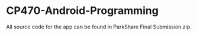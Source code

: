 # CP470-Android-Programming
All source code for the app can be found in ParkShare Final Submission.zip.
